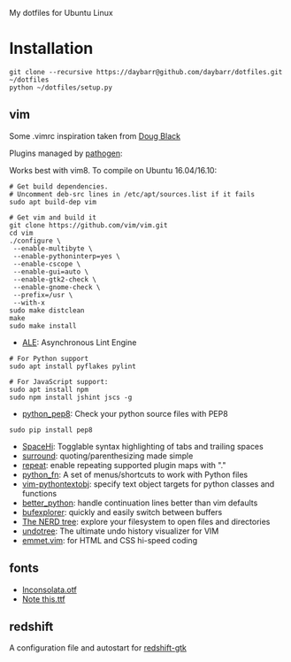 My dotfiles for Ubuntu Linux

# Installation

    git clone --recursive https://daybarr@github.com/daybarr/dotfiles.git ~/dotfiles
    python ~/dotfiles/setup.py

## vim
Some .vimrc inspiration taken from [Doug Black](http://dougblack.io/words/a-good-vimrc.html)

Plugins managed by [pathogen](https://github.com/tpope/vim-pathogen):

Works best with vim8. To compile on Ubuntu 16.04/16.10:
```
# Get build dependencies.
# Uncomment deb-src lines in /etc/apt/sources.list if it fails
sudo apt build-dep vim

# Get vim and build it
git clone https://github.com/vim/vim.git
cd vim
./configure \
 --enable-multibyte \
 --enable-pythoninterp=yes \
 --enable-cscope \
 --enable-gui=auto \
 --enable-gtk2-check \
 --enable-gnome-check \
 --prefix=/usr \
 --with-x
sudo make distclean
make
sudo make install
```

* [ALE](https://github.com/w0rp/ale): Asynchronous Lint Engine
```
# For Python support
sudo apt install pyflakes pylint

# For JavaScript support:
sudo apt install npm
sudo npm install jshint jscs -g
```
* [python_pep8](http://www.vim.org/scripts/script.php?script_id=3160): Check your python source files with PEP8
```
sudo pip install pep8
```
* [SpaceHi](http://www.vim.org/scripts/script.php?script_id=443): Togglable syntax highlighting of tabs and trailing spaces
* [surround](http://www.vim.org/scripts/script.php?script_id=1697): quoting/parenthesizing made simple
* [repeat](http://www.vim.org/scripts/script.php?script_id=2136): enable repeating supported plugin maps with "."
* [python_fn](http://www.vim.org/scripts/script.php?script_id=30): A set of menus/shortcuts to work with Python files
* [vim-pythontextobj](https://github.com/natw/vim-pythontextobj): specify text object targets for python classes and functions
* [better_python](http://www.vim.org/scripts/script.php?script_id=974): handle continuation lines better than vim defaults
* [bufexplorer](http://www.vim.org/scripts/script.php?script_id=42): quickly and easily switch between buffers
* [The NERD tree](http://www.vim.org/scripts/script.php?script_id=1658): explore your filesystem to open files and directories
* [undotree](https://github.com/mbbill/undotree): The ultimate undo history visualizer for VIM
* [emmet.vim](http://www.vim.org/scripts/script.php?script_id=2981): for HTML and CSS hi-speed coding

## fonts
* [Inconsolata.otf](http://www.levien.com/type/myfonts/inconsolata.html)
* [Note this.ttf](http://www.dafont.com/note-this.font)

## redshift
A configuration file and autostart for [redshift-gtk](http://jonls.dk/redshift/)
